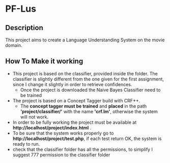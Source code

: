 # PF-Lus

## Description
This project aims to create a Language Understanding System on the movie domain.

## How To Make it working
- This project is based on the classifier, provided inside the folder. The classifier is slightly different from the one given for the first assignment, since I change it slightly in order to retrieve confidences.
  - Once the project is downloaded the Naive Bayes Classifier need to be trained 
- The project is based on a Concept Tagger build with CRF++.
  - The **concept tagger must be trained** and **placed** in the path **'project/classifier/'** with the name **'crf.lm'**, otherwise the system will not work.
- In order to be fully working the project must be available at **http://localhost/project/index.html** .
- To be sure that the system works properly go to **http://localhost/project/test.php**, if each test return OK, the system is ready to run.
- check that the classifier folder has all the permissions, to simplify I suggest 777 permission to the classifier folder

